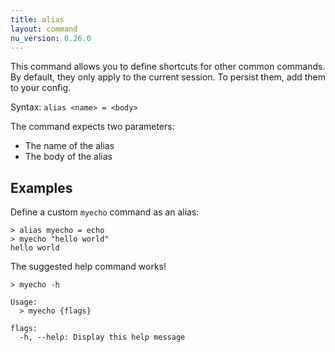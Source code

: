 ```yaml
---
title: alias
layout: command
nu_version: 0.26.0
---
```


This command allows you to define shortcuts for other common commands. By default, they only apply to the current session. To persist them, add them to your config.

Syntax: `alias <name> = <body>`

The command expects two parameters:

* The name of the alias
* The body of the alias

## Examples

Define a custom `myecho` command as an alias:

```shell
> alias myecho = echo
> myecho "hello world"
hello world
```

The suggested help command works!

```shell
> myecho -h

Usage:
  > myecho {flags}

flags:
  -h, --help: Display this help message
```
